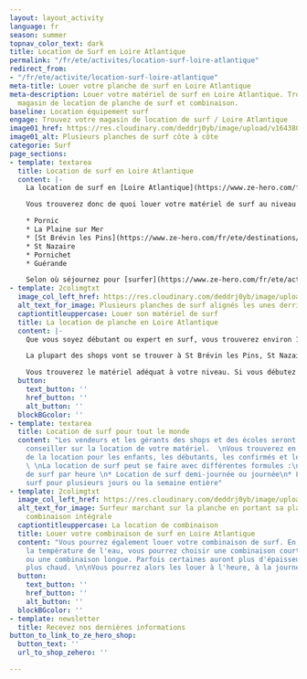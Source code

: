 ```yaml
---
layout: layout_activity
language: fr
season: summer
topnav_color_text: dark
title: Location de Surf en Loire Atlantique
permalink: "/fr/ete/activites/location-surf-loire-atlantique"
redirect_from:
- "/fr/ete/activite/location-surf-loire-atlantique"
meta-title: Louer votre planche de surf en Loire Atlantique
meta-description: Louer votre matériel de surf en Loire Atlantique. Trouvez votre
  magasin de location de planche de surf et combinaison.
baseline: Location équipement surf
engage: Trouvez votre magasin de location de surf / Loire Atlantique
image01_href: https://res.cloudinary.com/deddrj0yb/image/upload/v1643807238/website/summer/nico-bhlr-QT-l619id6w-unsplash_lxgnzq.jpg
image01_alt: Plusieurs planches de surf côte à côte
categorie: Surf
page_sections:
- template: textarea
  title: Location de surf en Loire Atlantique
  content: |-
    La location de surf en [Loire Atlantique](https://www.ze-hero.com/fr/ete/destinations/loire-atlantique) va se trouver principalement sur le littoral du département 44. Si vous séjournez en Loire Atlantique et que vous désirez louer du matériel de surf, vous pourrez trouver différents lieux où les louer.

    Vous trouverez donc de quoi louer votre matériel de surf au niveau de :

    * Pornic
    * La Plaine sur Mer
    * [St Brévin les Pins](https://www.ze-hero.com/fr/ete/destinations/st-brevin-les-pins)
    * St Nazaire
    * Pornichet
    * Guérande

    Selon où séjournez pour [surfer](https://www.ze-hero.com/fr/ete/activites/surf), vous pourrez donc louer votre matériel dans ces différents lieux de la Loire Atlantique.
- template: 2colimgtxt
  image_col_left_href: https://res.cloudinary.com/deddrj0yb/image/upload/v1643807238/website/summer/paje-victoria-FXB79QuRX3M-unsplash_nupdzn.jpg
  alt_text_for_image: Plusieurs planches de surf alignés les unes derrières les autres
  captiontitleuppercase: Louer son matériel de surf
  title: La location de planche en Loire Atlantique
  content: |-
    Que vous soyez débutant ou expert en surf, vous trouverez environ 16 magasins de location de surf permettant de louer votre matériel en Loire-Atlantique. Vous trouverez des shops de surf spécialisés ainsi que des écoles de surf qui proposeront, en plus des cours, de la location.

    La plupart des shops vont se trouver à St Brévin les Pins, St Nazaire et Pornichet. Ils sont tous situés là où les vagues sont présentes. Cela vous permet alors de faciliter vos démarches, de louer votre surf et de surfer directement ensuite.

    Vous trouverez le matériel adéquat à votre niveau. Si vous débutez en surf, vous pourrez louer une planche de surf en mousse. Vous êtes débrouillard et désirez progresser, vous trouverez une planche en époxy ou en mousse qui vous permettra de profiter pleinement des vagues. Vous trouverez différentes planches de surf en fonction de votre niveau, mais également en fonction de ce que vous désirez faire : plutôt longboard, shortboard, malibu, fish...
  button:
    text_button: ''
    href_button: ''
    alt_button: ''
  blockBGcolor: ''
- template: textarea
  title: Location de surf pour tout le monde
  content: "Les vendeurs et les gérants des shops et des écoles seront là pour vous
    conseiller sur la location de votre matériel.  \nVous trouverez en Loire Atlantique,
    de la location pour les enfants, les débutants, les confirmés et les experts.
    \ \nLa location de surf peut se faire avec différentes formules :\n\n* Location
    de surf par heure \n* Location de surf demi-journée ou journée\n* Location de
    surf pour plusieurs jours ou la semaine entière"
- template: 2colimgtxt
  image_col_left_href: https://res.cloudinary.com/deddrj0yb/image/upload/v1643808647/website/summer/blake-hunter-p01IGh_HxtM-unsplash_hyknra.jpg
  alt_text_for_image: Surfeur marchant sur la planche en portant sa planche avec une
    combinaison intégrale
  captiontitleuppercase: La location de combinaison
  title: Louer votre combinaison de surf en Loire Atlantique
  content: "Vous pourrez également louer votre combinaison de surf. En fonction de
    la température de l'eau, vous pourrez choisir une combinaison courte (shorty)
    ou une combinaison longue. Parfois certaines auront plus d'épaisseur pour tenir
    plus chaud. \n\nVous pourrez alors les louer à l'heure, à la journée ou à la semaine."
  button:
    text_button: ''
    href_button: ''
    alt_button: ''
  blockBGcolor: ''
- template: newsletter
  title: Recevez nos dernières informations
button_to_link_to_ze_hero_shop:
  button_text: ''
  url_to_shop_zehero: ''

---
```

